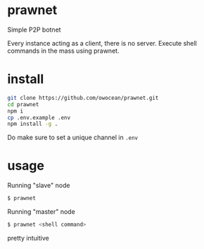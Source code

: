 # prawnet
Simple P2P botnet

Every instance acting as a client, there is no server. Execute shell commands in the mass using prawnet.

# install
```sh
git clone https://github.com/owocean/prawnet.git
cd prawnet
npm i
cp .env.example .env
npm install -g .
```
Do make sure to set a unique channel in `.env`

# usage
Running "slave" node
```sh
$ prawnet
```
Running "master" node
```sh
$ prawnet <shell command>
```
pretty intuitive 
